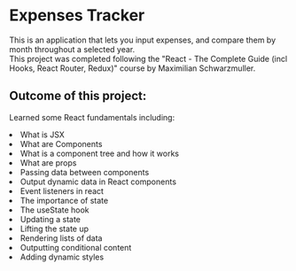 # Expenses Tracker

This is an application that lets you input expenses, and compare them by month throughout a selected year.<br>
This project was completed following the "React - The Complete Guide (incl Hooks, React Router, Redux)" course by Maximilian Schwarzmuller.<br>

## Outcome of this project:

Learned some React fundamentals including:

<li> What is JSX </li>
<li> What are Components </li>
<li> What is a component tree and how it works </li>
<li> What are props </li>
<li> Passing data between components </li>
<li> Output dynamic data in React components </li>
<li> Event listeners in react </li>
<li> The importance of state </li>
<li> The useState hook </li>
<li> Updating a state </li>
<li> Lifting the state up </li>
<li> Rendering lists of data </li>
<li> Outputting conditional content </li>
<li> Adding dynamic styles </li>
